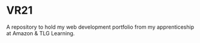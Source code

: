 # VR21
A repository to hold my web development portfolio from my apprenticeship at Amazon & TLG Learning.